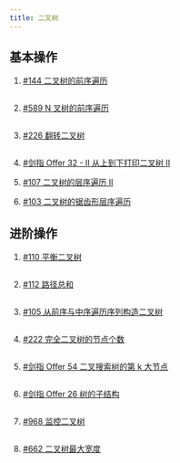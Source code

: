 ```yaml
---
title: 二叉树
---
```


## 基本操作

1. [#144 二叉树的前序遍历](https://leetcode-cn.com/problems/binary-tree-preorder-traversal/)

```js
```

2. [#589 N 叉树的前序遍历](https://leetcode-cn.com/problems/n-ary-tree-preorder-traversal/)

```js
```

3. [#226 翻转二叉树](https://leetcode-cn.com/problems/invert-binary-tree/)

```js
```

4. [#剑指 Offer 32 - II 从上到下打印二叉树 II](https://leetcode-cn.com/problems/cong-shang-dao-xia-da-yin-er-cha-shu-ii-lcof/)

5. [#107 二叉树的层序遍历 II](https://leetcode-cn.com/problems/binary-tree-level-order-traversal-ii/)

6. [#103 二叉树的锯齿形层序遍历](https://leetcode-cn.com/problems/binary-tree-zigzag-level-order-traversal/)


## 进阶操作

1. [#110 平衡二叉树](https://leetcode-cn.com/problems/balanced-binary-tree/)

```js
```

2. [#112 路径总和](https://leetcode-cn.com/problems/path-sum/)

```js
```

3. [#105 从前序与中序遍历序列构造二叉树](https://leetcode-cn.com/problems/construct-binary-tree-from-preorder-and-inorder-traversal/)

```js
```

4. [#222 完全二叉树的节点个数](https://leetcode-cn.com/problems/count-complete-tree-nodes/)

```js
```

5. [#剑指 Offer 54 二叉搜索树的第 k 大节点](https://leetcode-cn.com/problems/er-cha-sou-suo-shu-de-di-kda-jie-dian-lcof/)

```js
```

6. [#剑指 Offer 26 树的子结构](https://leetcode-cn.com/problems/shu-de-zi-jie-gou-lcof/)

```js
```

7. [#968 监控二叉树](https://leetcode-cn.com/problems/binary-tree-cameras/)

```js
```

8. [#662 二叉树最大宽度](https://leetcode-cn.com/problems/maximum-width-of-binary-tree/)

```js
```

